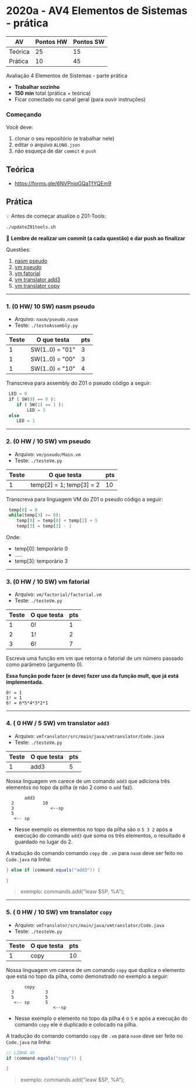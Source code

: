 # 2020a - AV4 Elementos de Sistemas - prática

| AV      | Pontos HW | Pontos SW |
| ------- | ------    | ------    |
| Teórica | 25        | 15        |
| Prática | 10        | 45        |

Avaliação 4 Elementos de Sistemas - parte prática 

- **Trabalhar sozinho**
- **150 min** total (prática + teórica)
- Ficar conectado no canal geral (para ouvir instruções)

### Começando

Você deve:

1. clonar o seu repositório (e trabalhar nele)
1. editar o arquivo `ALUNO.json`
1. não esqueça de dar `commit` e `push`

## Teórica

- https://forms.gle/6NVPniqGQaTfYQEm9

## Prática

:bulb: Antes de começar atualize o Z01-Tools:

```bash
./updateZ01tools.sh
```

:tada: **Lembre de realizar um commit (a cada questão) e dar push ao finalizar**

Questões:

1. [nasm pseudo](https://github.com/Insper/2020a-Elementos-AV4#1-0-hw-10-sw-nasm-pseudo)
1. [vm pseudo](https://github.com/Insper/2020a-Elementos-AV4#2-0-hw--10-sw-vm-pseudo)
1. [vm fatorial](https://github.com/Insper/2020a-Elementos-AV4#3-0-hw--10-sw-vm-fatorial)
1. [vm translator add3](https://github.com/Insper/2020a-Elementos-AV4#4--0-hw--5-sw-vm-translator-add3)
1. [vm translator copy](https://github.com/Insper/2020a-Elementos-AV4#5--0-hw--10-sw-vm-translator-copy)

----------------------------------

### 1. (0 HW/ 10 SW) nasm pseudo

- Arquivo: `nasm/pseudo.nasm`
- Teste: `./testeAssembly.py`

| Teste | O que testa     | pts |
|-------|-----------------|-----|
| 1     | SW(1..0) = "01" | 3   |
| 1     | SW(1..0) = "00" | 3   |
| 1     | SW(1..0) = "10" | 4   |

Transcreva para assembly do Z01 o pseudo código a seguir:

```python
 LED = 0
 if ( SW(0) == 0 ):
    if ( SW(1) == 1 ):
        LED = 3
 else
    LED = 1
```

----------------------------------

### 2. (0 HW / 10 SW) vm pseudo 

- Arquivo: `vm/pseudo/Main.vm`
- Teste: `./testeVm.py`

| Teste | O que testa              | pts |
|-------|--------------------------|-----|
| 1     | temp[2] = 1; temp[3] = 2 | 10  |

Transcreva para linguagem VM do Z01 o pseudo código a seguir:

```python
 temp[0] = 0
 while(temp[3] >= 0):     
    temp[0] = temp[0] + temp[2] + 5
    temp[3] = temp[3] - 1
```

Onde:
  - temp[0]: temporário 0
  - .....
  - temp[3]: temporário 3

----------------------------------

### 3. (0 HW / 10 SW) vm fatorial

- Arquivo: `vm/factorial/factorial.vm`
- Teste: `./testeVm.py`

| Teste | O que testa | pts |
|-------|-------------|-----|
| 1     | 0!          | 1   |
| 2     | 1!          | 2   |
| 3     | 6!          | 7   |

Escreva uma função em vm que retorna o fatorial de um 
número passado como parâmetro (argumento 0).

**Essa função pode fazer (e deve) fazer uso da função mult,
que já está implementada.**

```
0! = 1
1! = 1
6! = 6*5*4*3*2*1
```

----------------------------------

### 4. ( 0 HW / 5 SW) vm translator `add3`

- Arquivo: `vmTranslator/src/main/java/vmtranslator/Code.java`
- Teste: `./testeVm.py`

| Teste | O que testa | pts |
|-------|-------------|-----|
| 1     | add3        | 5   |

Nossa linguagem vm carece de um comando `add3` que adiciona
três elementos no topo da pilha (e não 2 como o `add` faz).

```
       add3 
  2           10
  3              <--sp
  5             
   <-- sp      
```

- Nesse exemplo os elementos no topo da pilha são o `5 3 2` após 
a execução do comando `add3` que soma os três elementos, o resultado
é guardado no lugar do 2.

A tradução do comando comando `copy` de `.vm` para `nasm` deve ser feito
no `Code.java` na linha:

``` java
} else if (command.equals("add3")) {

}
```

> exemplo: commands.add("leaw $SP, %A");

----------------------------------

### 5. ( 0 HW / 10 SW) vm translator `copy`

- Arquivo: `vmTranslator/src/main/java/vmtranslator/Code.java`
- Teste: `./testeVm.py`

| Teste | O que testa | pts |
|-------|-------------|-----|
| 1     | copy        | 10  |

Nossa linguagem vm carece de um comando `copy` que duplica
o elemento que está no topo da pilha, como demonstrado no 
exemplo a seguir:

```
       copy 
  3            3
  5            5 
   <-- sp      5
                  <--sp
```

- Nesse exemplo o elemento no topo da pilha é o `5` e após 
a execução do comando `copy` ele é duplicado e colocado na
pilha.

A tradução do comando comando `copy` de `.vm` para `nasm` deve ser feito
no `Code.java` na linha:

``` java
// LINHA 46
if (command.equals("copy")) {

}
```

> exemplo: commands.add("leaw $SP, %A");


